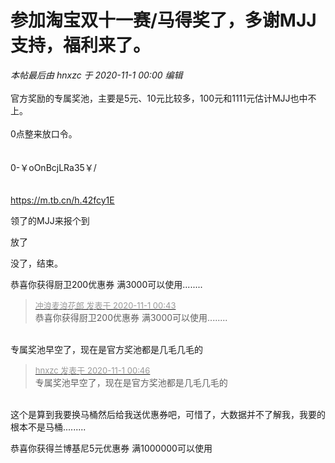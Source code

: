 # 参加淘宝双十一赛/马得奖了，多谢MJJ支持，福利来了。


<i class="pstatus"> 本帖最后由 hnxzc 于 2020-11-1 00:00 编辑 </i><br />
<br />
官方奖励的专属奖池，主要是5元、10元比较多，100元和1111元估计MJJ也中不上。<br />
<br />
0点整来放口令。<br />
<br />
<br />
0-￥oOnBcjLRa35￥/<br />
<br />
<br />
<a href="https://m.tb.cn/h.42fcy1E" target="_blank">https://m.tb.cn/h.42fcy1E</a>

领了的MJJ来报个到

放了

没了，结束。

恭喜你获得厨卫200优惠券 满3000可以使用........<img id="aimg_WaUba" onclick="zoom(this, this.src, 0, 0, 0)" class="zoom" src="https://cdn.jsdelivr.net/gh/hishis/forum-master/public/images/patch.gif" onmouseover="img_onmouseoverfunc(this)" onload="thumbImg(this)" border="0" alt="" />

<div class="quote"><blockquote><font size="2"><a href="https://www.hostloc.com/forum.php?mod=redirect&amp;goto=findpost&amp;pid=9383388&amp;ptid=760792" target="_blank"><font color="#999999">冲浪麦浪花郎 发表于 2020-11-1 00:43</font></a></font><br />
恭喜你获得厨卫200优惠券 满3000可以使用........</blockquote></div><br />
专属奖池早空了，现在是官方奖池都是几毛几毛的

<div class="quote"><blockquote><font size="2"><a href="https://www.hostloc.com/forum.php?mod=redirect&amp;goto=findpost&amp;pid=9383395&amp;ptid=760792" target="_blank"><font color="#999999">hnxzc 发表于 2020-11-1 00:46</font></a></font><br />
专属奖池早空了，现在是官方奖池都是几毛几毛的</blockquote></div><br />
这个是算到我要换马桶然后给我送优惠券吧，可惜了，大数据并不了解我，我要的根本不是马桶.........<img id="aimg_DS6sB" onclick="zoom(this, this.src, 0, 0, 0)" class="zoom" src="https://cdn.jsdelivr.net/gh/hishis/forum-master/public/images/patch.gif" onmouseover="img_onmouseoverfunc(this)" onload="thumbImg(this)" border="0" alt="" />

恭喜你获得兰博基尼5元优惠券 满1000000可以使用
